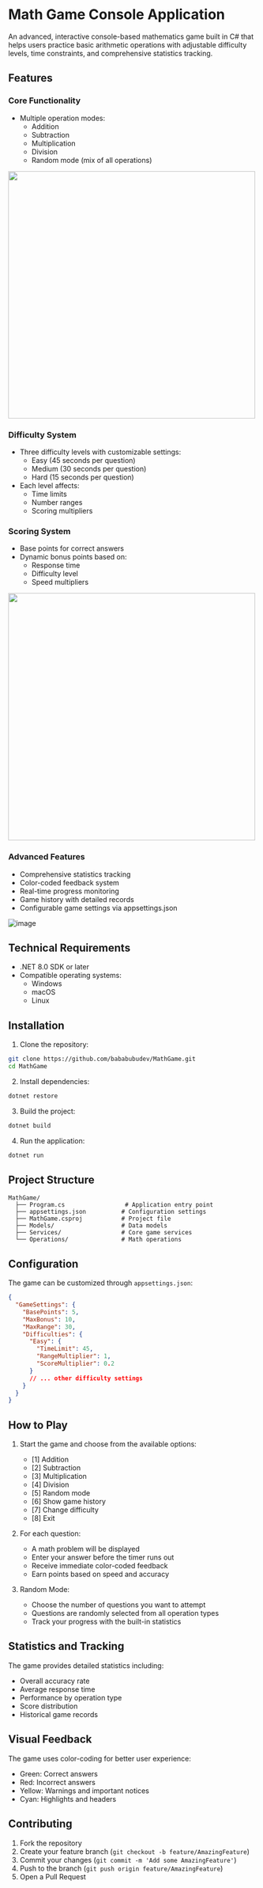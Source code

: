 # Math Game Console Application

An advanced, interactive console-based mathematics game built in C# that helps users practice basic arithmetic operations with adjustable difficulty levels, time constraints, and comprehensive statistics tracking.

## Features

### Core Functionality
- Multiple operation modes:
  - Addition
  - Subtraction
  - Multiplication
  - Division
  - Random mode (mix of all operations)

<img src="https://github.com/user-attachments/assets/797807bf-6007-48e9-a625-6850a852cbad" width=500px />



### Difficulty System
- Three difficulty levels with customizable settings:
  - Easy (45 seconds per question)
  - Medium (30 seconds per question)
  - Hard (15 seconds per question)
- Each level affects:
  - Time limits
  - Number ranges
  - Scoring multipliers

### Scoring System
- Base points for correct answers
- Dynamic bonus points based on:
  - Response time
  - Difficulty level
  - Speed multipliers
 
<img src="https://github.com/user-attachments/assets/381f0e8d-f5c7-4b7c-8e8a-26c00224cec1" width=500px />

### Advanced Features
- Comprehensive statistics tracking
- Color-coded feedback system
- Real-time progress monitoring
- Game history with detailed records
- Configurable game settings via appsettings.json

![image](https://github.com/user-attachments/assets/89a73636-2374-4ed9-8e31-bc66e3de4f9f)


## Technical Requirements

- .NET 8.0 SDK or later
- Compatible operating systems:
  - Windows
  - macOS
  - Linux

## Installation

1. Clone the repository:
```bash
git clone https://github.com/bababubudev/MathGame.git
cd MathGame
```

2. Install dependencies:
```bash
dotnet restore
```

3. Build the project:
```bash
dotnet build
```

4. Run the application:
```bash
dotnet run
```

## Project Structure

```
MathGame/
  ├── Program.cs                 # Application entry point
  ├── appsettings.json          # Configuration settings
  ├── MathGame.csproj           # Project file
  ├── Models/                   # Data models
  ├── Services/                 # Core game services
  └── Operations/               # Math operations
```

## Configuration

The game can be customized through `appsettings.json`:

```json
{
  "GameSettings": {
    "BasePoints": 5,
    "MaxBonus": 10,
    "MaxRange": 30,
    "Difficulties": {
      "Easy": {
        "TimeLimit": 45,
        "RangeMultiplier": 1,
        "ScoreMultiplier": 0.2
      }
      // ... other difficulty settings
    }
  }
}
```

## How to Play

1. Start the game and choose from the available options:
   - [1] Addition
   - [2] Subtraction
   - [3] Multiplication
   - [4] Division
   - [5] Random mode
   - [6] Show game history
   - [7] Change difficulty
   - [8] Exit

2. For each question:
   - A math problem will be displayed
   - Enter your answer before the timer runs out
   - Receive immediate color-coded feedback
   - Earn points based on speed and accuracy

3. Random Mode:
   - Choose the number of questions you want to attempt
   - Questions are randomly selected from all operation types
   - Track your progress with the built-in statistics

## Statistics and Tracking

The game provides detailed statistics including:
- Overall accuracy rate
- Average response time
- Performance by operation type
- Score distribution
- Historical game records

## Visual Feedback

The game uses color-coding for better user experience:
- Green: Correct answers
- Red: Incorrect answers
- Yellow: Warnings and important notices
- Cyan: Highlights and headers

## Contributing

1. Fork the repository
2. Create your feature branch (`git checkout -b feature/AmazingFeature`)
3. Commit your changes (`git commit -m 'Add some AmazingFeature'`)
4. Push to the branch (`git push origin feature/AmazingFeature`)
5. Open a Pull Request
